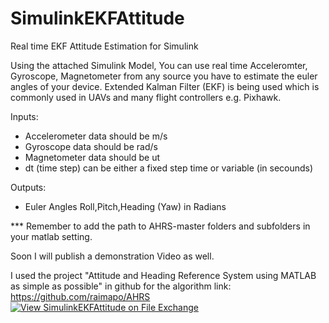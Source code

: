 # SimulinkEKFAttitude
Real time EKF Attitude Estimation for Simulink

Using the attached Simulink Model, You can use real time Acceleromter, Gyroscope, Magnetometer from any source you have to estimate the euler angles of your device. Extended Kalman Filter (EKF) is being used which is commonly used in UAVs and many flight controllers e.g. Pixhawk.

Inputs:
* Accelerometer data should be m/s 
* Gyroscope data should be  rad/s
* Magnetometer data should be ut 
* dt (time step) can be either a fixed step time  or variable (in secounds)

Outputs:
* Euler Angles Roll,Pitch,Heading (Yaw) in Radians



*** Remember to add the path to AHRS-master folders and subfolders in your matlab setting.


Soon I will publish a demonstration Video as well.


I used the project "Attitude and Heading Reference System using MATLAB as simple as possible" in github for the algorithm link: https://github.com/raimapo/AHRS
[![View SimulinkEKFAttitude on File Exchange](https://www.mathworks.com/matlabcentral/images/matlab-file-exchange.svg)](https://www.mathworks.com/matlabcentral/fileexchange/83113-simulinkekfattitude)
